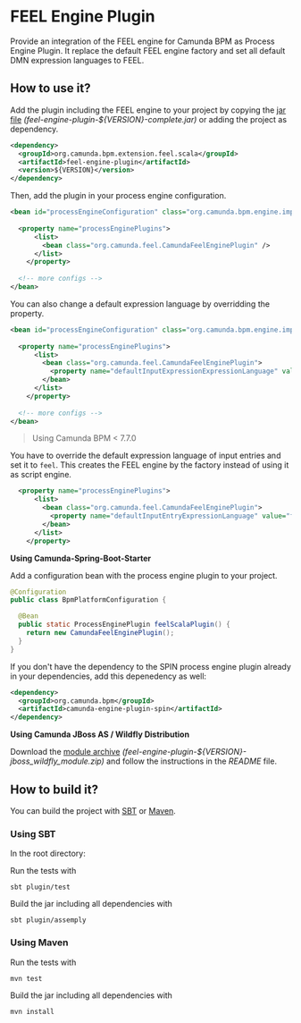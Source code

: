 # FEEL Engine Plugin

Provide an integration of the FEEL engine for Camunda BPM as Process Engine Plugin. It replace the default FEEL engine factory and set all default DMN expression languages to FEEL.

## How to use it?

Add the plugin including the FEEL engine to your project by copying the [jar file](https://github.com/camunda/feel-scala/releases) _(feel-engine-plugin-${VERSION}-complete.jar)_ or adding the project as dependency.

```xml
<dependency>
  <groupId>org.camunda.bpm.extension.feel.scala</groupId>
  <artifactId>feel-engine-plugin</artifactId>
  <version>${VERSION}</version>
</dependency>
```

Then, add the plugin in your process engine configuration.

```xml
<bean id="processEngineConfiguration" class="org.camunda.bpm.engine.impl.cfg.StandaloneProcessEngineConfiguration">
  
  <property name="processEnginePlugins">
      <list>
        <bean class="org.camunda.feel.CamundaFeelEnginePlugin" />
      </list>
    </property>
    
  <!-- more configs -->
</bean>
```

You can also change a default expression language by overridding the property.

```xml
<bean id="processEngineConfiguration" class="org.camunda.bpm.engine.impl.cfg.StandaloneProcessEngineConfiguration">
  
  <property name="processEnginePlugins">
      <list>
        <bean class="org.camunda.feel.CamundaFeelEnginePlugin">
          <property name="defaultInputExpressionExpressionLanguage" value="groovy" />
        </bean>
      </list>
    </property>
    
  <!-- more configs -->
</bean>
```

> Using Camunda BPM < 7.7.0

You have to override the default expression language of input entries and set it to `feel`. This creates the FEEL engine by the factory instead of using it as script engine. 

```xml
  <property name="processEnginePlugins">
      <list>
        <bean class="org.camunda.feel.CamundaFeelEnginePlugin">
          <property name="defaultInputEntryExpressionLanguage" value="feel" />
        </bean>
      </list>
    </property>
```

**Using Camunda-Spring-Boot-Starter**

Add a configuration bean with the process engine plugin to your project.

```java
@Configuration
public class BpmPlatformConfiguration {

  @Bean
  public static ProcessEnginePlugin feelScalaPlugin() {
    return new CamundaFeelEnginePlugin();
  }
}
```

If you don't have the dependency to the SPIN process engine plugin already in your dependencies, add this depenedency as well:
```xml
<dependency>
  <groupId>org.camunda.bpm</groupId>
  <artifactId>camunda-engine-plugin-spin</artifactId>
</dependency>
```

**Using Camunda JBoss AS / Wildfly Distribution**

Download the [module archive](https://github.com/camunda/feel-scala/releases) _(feel-engine-plugin-${VERSION}-jboss_wildfly_module.zip)_ and follow the instructions in the _README_ file.

## How to build it?

You can build the project with [SBT](http://www.scala-sbt.org) or [Maven](http://maven.apache.org).

### Using SBT

In the root directory:

Run the tests with
```
sbt plugin/test
```

Build the jar including all dependencies with
```
sbt plugin/assemply
```

### Using Maven

Run the tests with
```
mvn test
```

Build the jar including all dependencies with
```
mvn install
```
